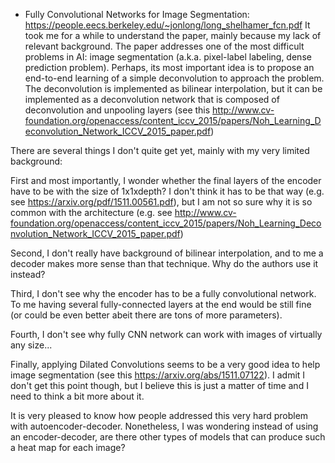 - Fully Convolutional Networks for Image Segmentation: https://people.eecs.berkeley.edu/~jonlong/long_shelhamer_fcn.pdf
It took me for a while to understand the paper, mainly because my lack of relevant background. The paper addresses one of the most difficult problems in AI: image segmentation (a.k.a. pixel-label labeling, dense prediction problem). Perhaps, its most important idea is to propose an end-to-end learning of a simple deconvolution to approach the problem. The deconvolution is implemented as bilinear interpolation, but it can be implemented as a deconvolution network that is composed of
deconvolution and unpooling layers (see this http://www.cv-foundation.org/openaccess/content_iccv_2015/papers/Noh_Learning_Deconvolution_Network_ICCV_2015_paper.pdf)

There are several things I don't quite get yet, mainly with my very limited background:

First and most importantly, I wonder whether the final layers of the encoder have to be with the size of 1x1xdepth? I don't think it has to be that way (e.g. see https://arxiv.org/pdf/1511.00561.pdf), but I am not so sure why it is so common with the architecture (e.g. see http://www.cv-foundation.org/openaccess/content_iccv_2015/papers/Noh_Learning_Deconvolution_Network_ICCV_2015_paper.pdf)

Second, I don't really have background of bilinear interpolation, and to me a decoder makes more sense than that technique. Why do the authors use it instead?

Third, I don't see why the encoder has to be a fully convolutional network. To me having several fully-connected layers at the end would be still fine (or could be even better abeit there are tons of more parameters).

Fourth, I don't see why fully CNN network can work with images of virtually any size...

Finally, applying Dilated Convolutions seems to be a very good idea to help image segmentation  (see this https://arxiv.org/abs/1511.07122). I admit I don't get this point though, but I believe this is just a matter of time and I need to think a bit more about it.



It is very pleased to know how people addressed this very hard problem with autoencoder-decoder. Nonetheless, I was wondering instead of using an encoder-decoder, are there other types of models that can produce such a heat map for each image?
